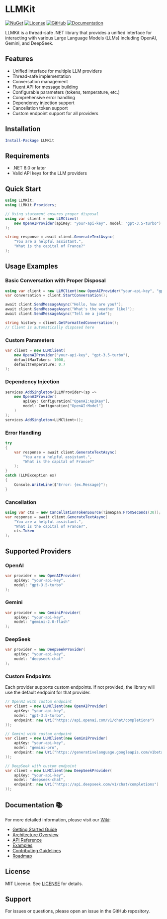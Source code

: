 # LLMKit

[![NuGet](https://img.shields.io/nuget/v/LLMKit.svg)](https://www.nuget.org/packages/LLMKit)
[![License](https://img.shields.io/badge/license-MIT-blue.svg)](LICENSE)
[![GitHub](https://img.shields.io/badge/GitHub-Repository-blue.svg)](https://github.com/MohammedJayyab/LLMKit)
[![Documentation](https://img.shields.io/badge/docs-wiki-blue.svg)](https://github.com/MohammedJayyab/LLMKit/wiki)

LLMKit is a thread-safe .NET library that provides a unified interface for interacting with various Large Language Models (LLMs) including OpenAI, Gemini, and DeepSeek.

## Features

- Unified interface for multiple LLM providers
- Thread-safe implementation
- Conversation management
- Fluent API for message building
- Configurable parameters (tokens, temperature, etc.)
- Comprehensive error handling
- Dependency injection support
- Cancellation token support
- Custom endpoint support for all providers

## Installation

```powershell
Install-Package LLMKit
```
## Requirements

- .NET 8.0 or later
- Valid API keys for the LLM providers

## Quick Start

```csharp
using LLMKit;
using LLMKit.Providers;

// Using statement ensures proper disposal
using var client = new LLMClient(
    new OpenAIProvider(apiKey: "your-api-key", model: "gpt-3.5-turbo")
);

string response = await client.GenerateTextAsync(
    "You are a helpful assistant.",
    "What is the capital of France?"
);
```

## Usage Examples

### Basic Conversation with Proper Disposal
```csharp
using var client = new LLMClient(new OpenAIProvider("your-api-key", "gpt-3.5-turbo"));
var conversation = client.StartConversation();

await client.SendMessageAsync("Hello, how are you?");
await client.SendMessageAsync("What's the weather like?");
await client.SendMessageAsync("Tell me a joke");

string history = client.GetFormattedConversation();
// Client is automatically disposed here
```

### Custom Parameters
```csharp
var client = new LLMClient(
    new OpenAIProvider("your-api-key", "gpt-3.5-turbo"),
    defaultMaxTokens: 1000,
    defaultTemperature: 0.7
);
```

### Dependency Injection
```csharp
services.AddSingleton<ILLMProvider>(sp => 
    new OpenAIProvider(
        apiKey: Configuration["OpenAI:ApiKey"],
        model: Configuration["OpenAI:Model"]
    )
);
services.AddSingleton<LLMClient>();
```

### Error Handling
```csharp
try
{
    var response = await client.GenerateTextAsync(
        "You are a helpful assistant.",
        "What is the capital of France?"
    );
}
catch (LLMException ex)
{
    Console.WriteLine($"Error: {ex.Message}");
}
```

### Cancellation
```csharp
using var cts = new CancellationTokenSource(TimeSpan.FromSeconds(30));
var response = await client.GenerateTextAsync(
    "You are a helpful assistant.",
    "What is the capital of France?",
    cts.Token
);
```

## Supported Providers

### OpenAI
```csharp
var provider = new OpenAIProvider(
    apiKey: "your-api-key",
    model: "gpt-3.5-turbo"
);
```

### Gemini
```csharp
var provider = new GeminiProvider(
    apiKey: "your-api-key",
    model: "gemini-2.0-flash"
);
```

### DeepSeek
```csharp
var provider = new DeepSeekProvider(
    apiKey: "your-api-key",
    model: "deepseek-chat"
);
```

### Custom Endpoints
Each provider supports custom endpoints. If not provided, the library will use the default endpoint for that provider.

```csharp
// OpenAI with custom endpoint
var client = new LLMClient(new OpenAIProvider(
    apiKey: "your-api-key",
    model: "gpt-3.5-turbo",
    endpoint: new Uri("https://api.openai.com/v1/chat/completions")
));

// Gemini with custom endpoint
var client = new LLMClient(new GeminiProvider(
    apiKey: "your-api-key",
    model: "gemini-pro",
    endpoint: new Uri("https://generativelanguage.googleapis.com/v1beta/models")
));

// DeepSeek with custom endpoint
var client = new LLMClient(new DeepSeekProvider(
    apiKey: "your-api-key",
    model: "deepseek-chat",
    endpoint: new Uri("https://api.deepseek.com/v1/chat/completions")
));
```

## Documentation 📚

For more detailed information, please visit our [Wiki](https://github.com/MohammedJayyab/LLMKit/wiki):

- [Getting Started Guide](https://github.com/MohammedJayyab/LLMKit/wiki/Getting-Started)
- [Architecture Overview](https://github.com/MohammedJayyab/LLMKit/wiki/Architecture)
- [API Reference](https://github.com/MohammedJayyab/LLMKit/wiki/API-Reference)
- [Examples](https://github.com/MohammedJayyab/LLMKit/wiki/Examples)
- [Contributing Guidelines](https://github.com/MohammedJayyab/LLMKit/wiki/Contributing)
- [Roadmap](https://github.com/MohammedJayyab/LLMKit/wiki/Roadmap)

## License

MIT License. See [LICENSE](LICENSE) for details.

## Support

For issues or questions, please open an issue in the GitHub repository.